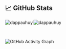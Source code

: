 
## &#x1f4c8; GitHub Stats

<p align="left"><img align="left" src="https://github-readme-stats.vercel.app/api/top-langs?username=dappauhuy&show_icons=true&locale=id&layout=compact&theme=radical" alt="dappauhuy" /></p>

 
 <p><img align="center" src="https://github-readme-streak-stats.herokuapp.com/?user=dappauhuy&theme=radical" alt="dappauhuy" /></p>
 
 <br />
 
![GitHub Activity Graph](https://activity-graph.herokuapp.com/graph?username=dappauhuy&bg_color=ffffff&color=4fff67&line=4fff67&point=ffffff&area=true&hide_border=true)  
